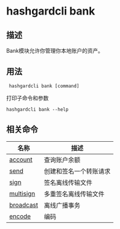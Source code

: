 # hashgardcli bank

## 描述

Bank模块允许你管理你本地账户的资产。

## 用法

```
 hashgardcli bank [command]
```

打印子命令和参数

```
hashgardcli bank --help
```
## 相关命令

| 名称      | 描述                   |
| --------- | ---------------------- |
| [account](account.md)   | 查询账户余额           |
| [send](send.md)      | 创建和签名一个转账请求 |
| [sign](sign.md)      | 签名离线传输文件       |
| [multisign](multisign.md)      | 多重签名离线传输文件       |
| [broadcast](broadcast.md) | 离线广播事务           |
| [encode](encode.md) | 编码          |
